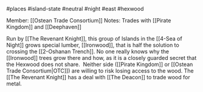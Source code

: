 #places #island-state #neutral #night #east #hexwood

Member: [[Ostean Trade Consortium]]
Notes:  Trades with [[Pirate Kingdom]] and [[Deephaven]]

Run by [[The Revenant Knight]], this group of Islands in the [[4-Sea of Night]] grows special lumber, [[Ironwood]], that is half the solution to crossing the [[2-Oshanan Trench]].  No one really knows why the [[Ironwood]] trees grow there and how, as it is a closely guarded secret that the Hexwood does not share.  Neither side ([[Pirate Kingdom]] or [[Ostean Trade Consortium|OTC]]) are willing to risk losing access to the wood.  The [[The Revenant Knight]] has a deal with [[The Deacon]] to trade wood for metal.

